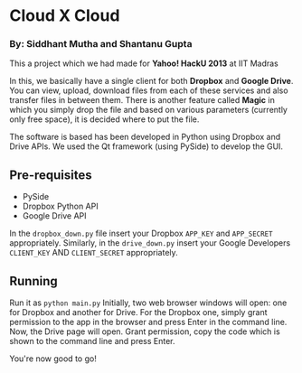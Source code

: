 # Cloud X Cloud
### By: Siddhant Mutha and Shantanu Gupta

This a project which we had made for **Yahoo! HackU 2013** at IIT Madras

In this, we basically have a single client for both **Dropbox** and **Google Drive**.
You can view, upload, download files from each of these services and also transfer files in between them.
There is another feature called **Magic** in which you simply drop the file and based on various parameters (currently only free space), it is decided where to put the file.

The software is based has been developed in Python using Dropbox and Drive APIs. We used the Qt framework (using PySide) to develop the GUI.

## Pre-requisites
* PySide
* Dropbox Python API
* Google Drive API

In the `dropbox_down.py` file insert your Dropbox `APP_KEY` and `APP_SECRET` appropriately.
Similarly, in the `drive_down.py` insert your Google Developers `CLIENT_KEY` AND `CLIENT_SECRET` appropriately.

## Running
Run it as `python main.py`
Initially, two web browser windows will open: one for Dropbox and another for Drive.
For the Dropbox one, simply grant permission to the app in the browser and press Enter in the command line.
Now, the Drive page will open. Grant permission, copy the code which is shown to the command line and press Enter.

You're now good to go!
